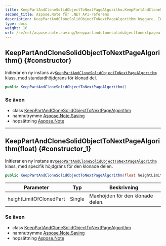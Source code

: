 ```yaml
---
title: KeepPartAndCloneSolidObjectToNextPageAlgorithm.KeepPartAndCloneSolidObjectToNextPageAlgorithm
second_title: Aspose.Note för .NET API-referens
description: KeepPartAndCloneSolidObjectToNextPageAlgorithm byggare. Initierar en ny instans avKeepPartAndCloneSolidObjectToNextPageAlgorithm klass med standardhöjdgräns för klonad del.
type: docs
weight: 10
url: /sv/net/aspose.note.saving/keeppartandclonesolidobjecttonextpagealgorithm/keeppartandclonesolidobjecttonextpagealgorithm/
---
```

## KeepPartAndCloneSolidObjectToNextPageAlgorithm() {#constructor}

Initierar en ny instans av[`KeepPartAndCloneSolidObjectToNextPageAlgorithm`](../) klass, med standardhöjdgräns för klonad del.

```csharp
public KeepPartAndCloneSolidObjectToNextPageAlgorithm()
```

### Se även

* class [KeepPartAndCloneSolidObjectToNextPageAlgorithm](../)
* namnutrymme [Aspose.Note.Saving](../../keeppartandclonesolidobjecttonextpagealgorithm/)
* hopsättning [Aspose.Note](../../../)

---

## KeepPartAndCloneSolidObjectToNextPageAlgorithm(float) {#constructor_1}

Initierar en ny instans av[`KeepPartAndCloneSolidObjectToNextPageAlgorithm`](../) klass, med specifik höjdgräns för den klonade delen.

```csharp
public KeepPartAndCloneSolidObjectToNextPageAlgorithm(float heightLimitOfClonedPart)
```

| Parameter | Typ | Beskrivning |
| --- | --- | --- |
| heightLimitOfClonedPart | Single | Maxhöjden för den klonade delen. |

### Se även

* class [KeepPartAndCloneSolidObjectToNextPageAlgorithm](../)
* namnutrymme [Aspose.Note.Saving](../../keeppartandclonesolidobjecttonextpagealgorithm/)
* hopsättning [Aspose.Note](../../../)


